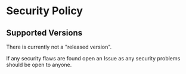 # Security Policy

## Supported Versions

There is currently not a "released version".

If any security flaws are found open an Issue as any security problems should be open to anyone.
